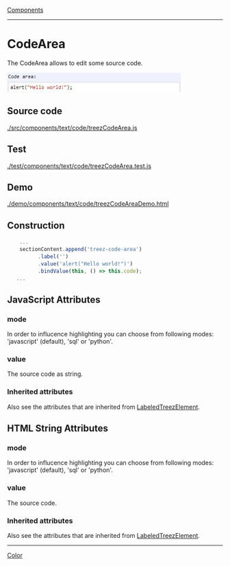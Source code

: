 [Components](../components.md)

----

# CodeArea
		
The CodeArea allows to edit some source code. 
	
![](../../../images/treezCodeArea.png)
		
## Source code

[./src/components/text/code/treezCodeArea.js](../../../../src/components/text/code/treezCodeArea.js)

## Test

[./test/components/text/code/treezCodeArea.test.js](../../../../test/components/text/code/treezCodeArea.test.js)

## Demo

[./demo/components/text/code/treezCodeAreaDemo.html](../../../../demo/components/text/code/treezCodeAreaDemo.html)

## Construction

```javascript
    ...
    sectionContent.append('treez-code-area')
		  .label('')		  
		  .value('alert("Hello world!")')		
		  .bindValue(this, () => this.code);	
   ...
```

## JavaScript Attributes

### mode

In order to influcence highlighting you can choose from following modes: 'javascript' (default), 'sql' or 'python'.

### value

The source code as string. 

### Inherited attributes

Also see the attributes that are inherited from [LabeledTreezElement](../labeledTreezElement.md#value).

## HTML String Attributes

### mode

In order to influcence highlighting you can choose from following modes: 'javascript' (default), 'sql' or 'python'.

### value

The source code.

### Inherited attributes

Also see the attributes that are inherited from [LabeledTreezElement](../labeledTreezElement.md#value-1).


----

[Color](../../color/color.md)
